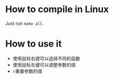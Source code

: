 # How to compile in Linux
Just run `make all`.

# How to use it
* 使用鼠标右键可以选择不同的函数
* 使用鼠标左键可以调整参数的值
* `r`重置参数的值

